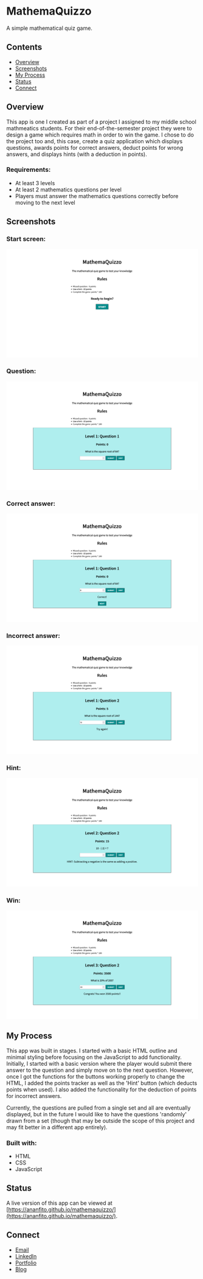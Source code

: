 # MathemaQuizzo
A simple mathematical quiz game.

## Contents

- [Overview](#overview)
- [Screenshots](#screenshots)
- [My Process](#my-process)
- [Status](#status)
- [Connect](#connect)

## Overview
This app is one I created as part of a project I assigned to my middle school mathmeatics students. For their end-of-the-semester project they were to design a game which requires math in order to win the game. I chose to do the project too and, this case, create a quiz application which displays questions, awards points for correct answers, deduct points for wrong answers, and displays hints (with a deduction in points).

### Requirements:

- At least 3 levels
- At least 2 mathematics questions per level 
- Players must answer the mathematics questions correctly before moving to the next level

## Screenshots

### Start screen:

![screenshot of start](screenshot_start.png)

### Question:

![screenshot of question](screenshot_question.png)

### Correct answer:

![screenshot of correct answer](screenshot_answer_correct.png)

### Incorrect answer:

![screenshot of incorrect answer](screenshot_answer_incorrect.png)

### Hint:

![screenshot of hint](screenshot_hint.png)

### Win:

![screenshot of win](screenshot_win.png)

## My Process

This app was built in stages. I started with a basic HTML outline and minimal styling before focusing on the JavaScript to add functionality. Initially, I started with a basic version where the player would submit there answer to the question and simply move on to the next question. However, once I got the functions for the buttons working properly to change the HTML, I added the points tracker as well as the 'Hint' button (which deducts points when used). I also added the functionality for the deduction of points for incorrect answers. 

Currently, the questions are pulled from a single set and all are eventually displayed, but in the future I would like to have the questions 'randomly' drawn from a set (though that may be outside the scope of this project and may fit better in a different app entirely). 

### Built with:

- HTML
- CSS
- JavaScript

## Status

A live version of this app can be viewed at [https://ananfito.github.io/mathemaquizzo/](https://ananfito.github.io/mathemaquizzo/).

## Connect 

- [Email](https://anthonynanfito.com/contact/)
- [LinkedIn](https://linkedin.com/in/anthonynanfito)
- [Portfolio](https://ananfito.github.io)
- [Blog](https://ananfito.hashnode.dev)
